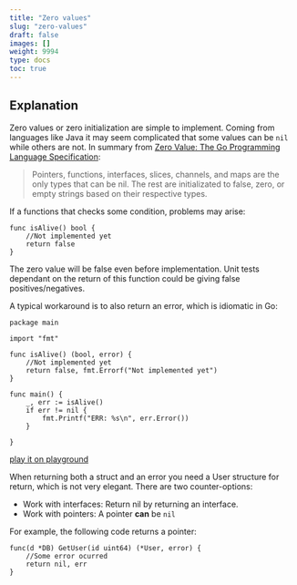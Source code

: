 ```yaml
---
title: "Zero values"
slug: "zero-values"
draft: false
images: []
weight: 9994
type: docs
toc: true
---
```


## Explanation
Zero values or zero initialization are simple to implement. Coming from languages like Java it may seem complicated that some values can be `nil` while others are not. In summary from [Zero Value: The Go Programming Language Specification][1]:

> Pointers, functions, interfaces, slices, channels, and maps are the only types that can be nil. The rest are initializated to false, zero, or empty strings based on their respective types.

If a functions that checks some condition, problems may arise:

    func isAlive() bool {
        //Not implemented yet
        return false
    }

The zero value will be false even before implementation. Unit tests dependant on the return of this function could be giving false positives/negatives.

A typical workaround is to also return an error, which is idiomatic in Go:

    package main

    import "fmt"
    
    func isAlive() (bool, error) {
        //Not implemented yet
        return false, fmt.Errorf("Not implemented yet")
    }
    
    func main() {
        _, err := isAlive()
        if err != nil {
            fmt.Printf("ERR: %s\n", err.Error())
        }
        
    }

[play it on playground](https://play.golang.org/p/Ix04UCi9hI)

When returning both a struct and an error you need a User structure for return, which is not very elegant. There are two counter-options:

 - Work with interfaces: Return nil by returning an interface.
 - Work with pointers: A pointer **can** be `nil`

For example, the following code returns a pointer:

    func(d *DB) GetUser(id uint64) (*User, error) {
        //Some error ocurred
        return nil, err
    }

  [1]: https://golang.org/ref/spec#Program_initialization_and_execution

